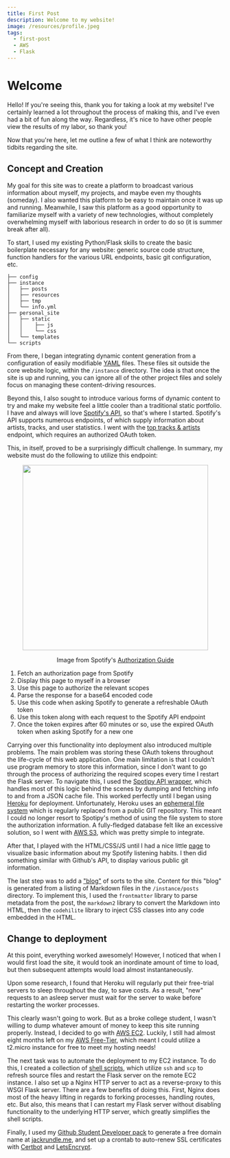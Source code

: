 ```yaml
---
title: First Post
description: Welcome to my website!
image: /resources/profile.jpeg
tags:
  - first-post
  - AWS
  - Flask
---
```


# Welcome
Hello!  If you're seeing this, thank you for taking a look at my website!  I've certainly learned a lot throughout the process of making this, and I've even had a bit of fun along the way.  Regardless, it's nice to have other people view the results of my labor, so thank you!

Now that you're here, let me outline a few of what I think are noteworthy tidbits regarding the site.

## Concept and Creation
My goal for this site was to create a platform to broadcast various information about myself, my projects, and maybe even my thoughts (someday).
I also wanted this platform to be easy to maintain once it was up and running.
Meanwhile, I saw this platform as a good opportunity to familiarize myself with a variety of new technologies, without completely overwhelming myself with laborious research in order to do so (it is summer break after all).


To start, I used my existing Python/Flask skills to create the basic boilerplate necessary for any website: generic source code structure, function handlers for the various URL endpoints, basic git configuration, etc.

```none
├── config
├── instance
│   ├── posts
│   ├── resources
│   ├── tmp
│   └── info.yml
├── personal_site
│   ├── static
│   │    ├── js
│   │    └── css
│   └── templates
└── scripts
```

From there, I began integrating dynamic content generation from a configuration of easily modifiable [YAML](https://pyyaml.org/wiki/PyYAML) files.  These files sit outside the core website logic, within the `/instance` directory.
The idea is that once the site is up and running, you can ignore all of the other project files and solely focus on managing these content-driving resources.

Beyond this, I also sought to introduce various forms of dynamic content to try and make my website feel a little cooler than a traditional static portfolio.
I have and always will love [Spotify's API](https://developer.spotify.com/documentation/web-api/), so that's where I started.
Spotify's API supports numerous endpoints, of which supply information about artists, tracks, and user statistics.
I went with the [top tracks & artists](https://developer.spotify.com/documentation/web-api/reference/personalization/get-users-top-artists-and-tracks/) endpoint, which requires an authorized OAuth token.

This, in itself, proved to be a surprisingly difficult challenge.  In summary, my website must do the following to utilize this endpoint:

<div style="text-align: center">
    <img src="/resources/authorization.png" style="width: 45vw;" />
    <p>Image from Spotify's <a href="https://developer.spotify.com/documentation/general/guides/authorization-guide/">Authorization Guide</a></p>
</div>

1. Fetch an authorization page from Spotify
2. Display this page to myself in a browser
3. Use this page to authorize the relevant scopes
4. Parse the response for a base64 encoded code
5. Use this code when asking Spotify to generate a refreshable OAuth token 
6. Use this token along with each request to the Spotify API endpoint
7. Once the token expires after 60 minutes or so, use the expired OAuth token when asking Spotify for a new one


Carrying over this functionality into deployment also introduced multiple problems.  The main problem was storing these OAuth tokens throughout the life-cycle of this web application.
One main limitation is that I couldn't use program memory to store this information, since I don't want to go through the process of authorizing the required scopes every time I restart the Flask server.
To navigate this, I used the [Spotipy API wrapper](https://spotipy.readthedocs.io/en/2.13.0/), which handles most of this logic behind the scenes by dumping and fetching info to and from a JSON cache file.  This worked perfectly until I began using [Heroku](https://www.heroku.com/python#) for deployment.
Unfortunately, Heroku uses an [ephemeral file system](https://devcenter.heroku.com/articles/dynos#ephemeral-filesystem) which is regularly replaced from a public GIT repository.  This meant I could no longer resort to Spotipy's method of using the file system to store the authorization information.
A fully-fledged database felt like an excessive solution, so I went with [AWS S3](https://aws.amazon.com/s3/), which was pretty simple to integrate.

After that, I played with the HTML/CSS/JS until I had a nice little [page](/more) to visualize basic information about my Spotify listening habits.
I then did something similar with Github's API, to display various public git information.

The last step was to add a ["blog"](/posts) of sorts to the site.  Content for this "blog" is generated from a listing of Markdown files in the `/instance/posts` directory.
To implement this, I used the `frontmatter` library to parse metadata from the post, the `markdown2` library to convert the Markdown into HTML, then the `codehilite` library to inject CSS classes into any code embedded in the HTML.


## Change to deployment
At this point, everything worked awesomely!  However, I noticed that when I would first load the site, it would took an inordinate amount of time to load, but then subsequent attempts would load almost instantaneously.

Upon some research, I found that Heroku will regularly put their free-trial servers to sleep throughout the day, to save costs.  As a result, "new" requests to an asleep server must wait for the server to wake before restarting the worker processes.

This clearly wasn't going to work.  But as a broke college student, I wasn't willing to dump whatever amount of money to keep this site running properly.  Instead, I decided to go with [AWS EC2](https://aws.amazon.com/ec2/).
Luckily, I still had almost eight months left on my [AWS Free-Tier](https://aws.amazon.com/free), which meant I could utilize a t2.micro instance for free to meet my hosting needs!

The next task was to automate the deployment to my EC2 instance.  To do this, I created a collection of [shell scripts](https://github.com/jmrundle/personal_website/tree/master/scripts), which utilize `ssh` and `scp` to refresh source files and restart the Flask server
on the remote EC2 instance.  I also set up a Nginx HTTP server to act as a reverse-proxy to this WSGI Flask server.  There are a few benefits of doing this.
First, Nginx does most of the heavy lifting in regards to forking processes, handling routes, etc.  But also, this means that I can restart my Flask server without disabling functionality to the underlying HTTP server, which greatly simplifies the shell scripts.

Finally, I used my [Github Student Developer pack](https://education.github.com/pack) to generate a free domain name at [jackrundle.me](https://jackrundle.me), and set up a crontab to auto-renew SSL certificates with [Certbot](https://certbot.eff.org) and [LetsEncrypt](https://letsencrypt.org).

